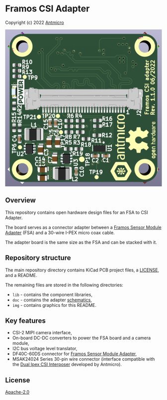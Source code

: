 # Framos CSI Adapter

Copyright (c) 2022 [Antmicro](https://www.antmicro.com>)

![FSA to CSI Adapter Visualization](img/framos-csi-adapter-vis.png)

## Overview

This repository contains open hardware design files for an FSA to CSI Adapter.

The board serves as a connector adapter between a [Framos Sensor Module Adapter](https://www.framos.com/en/products/framos-sensor-module-adapter-fsa-22408) (FSA) and a 30-wire I-PEX micro coax cable.

The adapter board is the same size as the FSA and can be stacked with it.

## Repository structure

The main repository directory contains KiCad PCB project files, a [LICENSE](LICENSE), and a README.

The remaining files are stored in the following directories:

* `lib` - contains the component libraries,
* `doc` - contains the adapter [schematics](doc/framos-csi-adapter.pdf),
* `img` - contains graphics for this README.

## Key features

* CSI-2 MIPI camera interface,
* On-board DC-DC converters to power the FSA board and a camera module,
* I2C bus voltage level translator,
* DF40C-60DS connector for [Framos Sensor Module Adapter](https://www.framos.com/en/products/framos-sensor-module-adapter-fsa-22408),
* MSAK24024 Series 30-pin wire connector (interface compatible with the [Dual Ipex CSI Interposer](https://github.com/antmicro/dual-ipex-csi-interposer) developed by Antmicro).

## License

[Apache-2.0](LICENSE)
